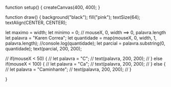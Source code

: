 function setup() {
  createCanvas(400, 400);
}

function draw() {
  background("black");
  fill("pink");
  textSize(64);
  textAlign(CENTER, CENTER);
  
  let maximo = width;
  let minimo = 0;
  // mouseX, 0, width ==> 0, palavra.length
  let palavra = "Karen Correa";
  let quantidade = map(mouseX, 0, width, 1, palavra.length);
  //console.log(quantidade);
  let parcial = palavra.substring(0, quantidade);
  text(parcial, 200, 200);
  
  // if(mouseX < 50) {
  //   let palavra = "C";
  //   text(palavra, 200, 200);
  // } else if(mouseX < 100) {
  //   let palavra = "Ca";
  //   text(palavra, 200, 200);
  // } else {
  //   let palavra = "Caminhante";
  //   text(palavra, 200, 200);
  // }

}
